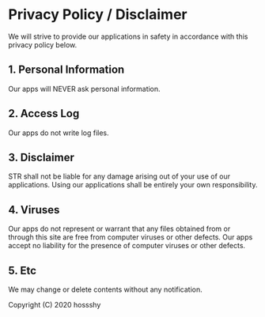 # Privacy Policy / Disclaimer

We will strive to provide our applications in safety in accordance with this privacy policy below.

## 1. Personal Information

Our apps will NEVER ask personal information.

## 2. Access Log

Our apps do not write log files.

## 3. Disclaimer

STR shall not be liable for any damage arising out of your use of our applications.
Using our applications shall be entirely your own responsibility.

## 4. Viruses

Our apps do not represent or warrant that any files obtained from or through this site are free from computer viruses or other defects.
Our apps accept no liability for the presence of computer viruses or other defects.

## 5. Etc

We may change or delete contents without any notification.

Copyright (C) 2020 hossshy
